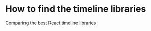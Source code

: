 # How to find the timeline libraries

[Comparing the best React timeline libraries](https://blog.logrocket.com/comparing-best-react-timeline-libraries/)

